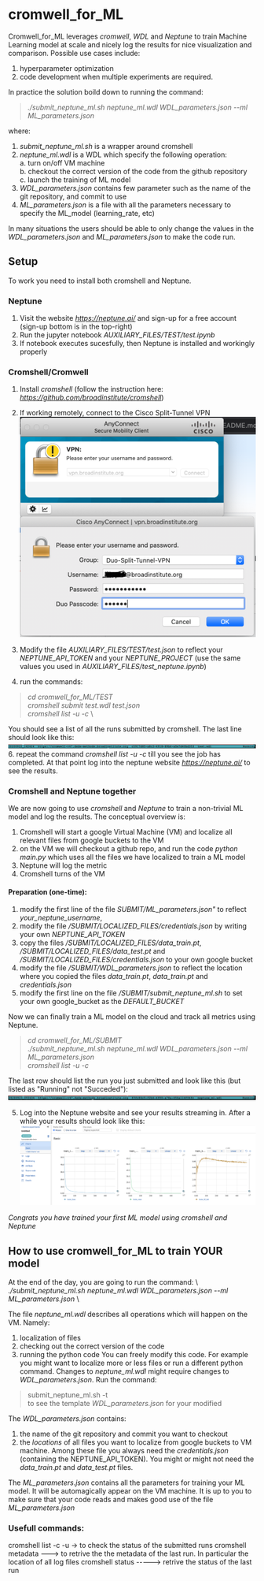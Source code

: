 # cromwell_for_ML
Cromwell_for_ML leverages *cromwell*, *WDL* and *Neptune* to train Machine Learning model at scale and nicely log the results for nice visualization and comparison. 
Possible use cases include:
1. hyperparameter optimization 
2. code development when multiple experiments are required.

In practice the solution boild down to running the command: 
> *./submit_neptune_ml.sh neptune_ml.wdl WDL_parameters.json --ml ML_parameters.json*

where:
1. _*submit_neptune_ml.sh*_ is a wrapper around cromshell
2. _*neptune_ml.wdl*_ is a WDL which specify the following operation: \
	a. turn on/off VM machine \
	b. checkout the correct version of the code from the github repository \
	c. launch the training of ML model 
3. _*WDL_parameters.json*_ contains few parameter such as the name of the git repository, and commit to use
4. _*ML_parameters.json*_ is a file with all the parameters necessary to specify the ML_model (learning_rate, etc)

In many situations the users should be able to only change the values in the _*WDL_parameters.json*_ and _*ML_parameters.json*_ to make the code run.

## Setup
To work you need to install both cromshell and Neptune.

### Neptune
1. Visit the website *https://neptune.ai/* and sign-up for a free account (sign-up bottom is in the top-right)
2. Run the jupyter notebook *AUXILIARY_FILES/TEST/test.ipynb*
3. If notebook executes sucesfully, then Neptune is installed and workingly properly

### Cromshell/Cromwell
1. Install *cromshell* (follow the instruction here: *https://github.com/broadinstitute/cromshell*)
2. If working remotely, connect to the Cisco Split-Tunnel VPN 
![split_VPN.png](https://github.com/dalessioluca/cromwell_for_ML/blob/master/AUXILIARY_FILES/PNG/split_VPN.png?raw=true)


3. Modify the file *AUXILIARY_FILES/TEST/test.json* to reflect your *NEPTUNE_API_TOKEN* and your *NEPTUNE_PROJECT* 
(use the same values you used in *AUXILIARY_FILES/test_neptune.ipynb*)
4. run the commands:
> *cd cromwell_for_ML/TEST* \
> *cromshell submit test.wdl test.json* \
> *cromshell list -u -c* \

You should see a list of all the runs submitted by cromshell. The last line should look like this:
![cromshell_list_test.png](https://github.com/dalessioluca/cromwell_for_ML/blob/master/AUXILIARY_FILES/PNG/cromshell_list_test.png?raw=true)
6. repeat the command *cromshell list -u -c* till you see the job has completed. 
At that point log into the neptune website *https://neptune.ai/* to see the results. 

### Cromshell and Neptune together
We are now going to use *cromshell* and *Neptune* to train a non-trivial ML model and log the results.
The conceptual overview is:
1. Cromshell will start a google Virtual Machine (VM) and localize all relevant files from google buckets to the VM 
2. on the VM we will checkout a github repo, and run the code *python main.py* which uses all the files we have localized to train a ML model
3. Neptune will log the metric
4. Cromshell turns of the VM

#### Preparation (one-time):
1. modify the first line of the file *SUBMIT/ML_parameters.json"* to reflect *your_neptune_username*,
1. modify the file */SUBMIT/LOCALIZED_FILES/credentials.json* by writing your own *NEPTUNE_API_TOKEN*
2. copy the files */SUBMIT/LOCALIZED_FILES/data_train.pt*, */SUBMIT/LOCALIZED_FILES/data_test.pt* and */SUBMIT/LOCALIZED_FILES/credentials.json* to your own google bucket
3. modify the file */SUBMIT/WDL_parameters.json* to reflect the location where you copied the files *data_train.pt*, *data_train.pt* and *credentials.json* 
4. modify the first line on the file */SUBMIT/submit_neptune_ml.sh* to set your own google_bucket as the *DEFAULT_BUCKET*

Now we can finally train a ML model on the cloud and track all metrics using Neptune.
> *cd cromwell_for_ML/SUBMIT* \
> *./submit_neptune_ml.sh neptune_ml.wdl WDL_parameters.json --ml ML_parameters.json* \
> *cromshell list -u -c* 

The last row should list the run you just submitted and look like this (but listed as "Running" not "Succeded"):
![cromshell_list](https://github.com/dalessioluca/cromwell_for_ML/blob/master/AUXILIARY_FILES/PNG/cromshell_list_big_run.png?raw=true)

5. Log into the Neptune website and see your results streaming in. After a while your results should look like this:
![logged_metric](https://github.com/dalessioluca/cromwell_for_ML/blob/master/AUXILIARY_FILES/PNG/logged_metric.png?raw=true)

_Congrats you have trained your first ML model using *cromshell* and *Neptune*_ 


## How to use cromwell_for_ML to train YOUR model 
At the end of the day, you are going to run the command: \ 
*./submit_neptune_ml.sh neptune_ml.wdl WDL_parameters.json --ml ML_parameters.json* \

The file *neptune_ml.wdl* describes all operations which will happen on the VM. Namely:
1. localization of files
2. checking out the correct version of the code
3. running the python code
You can freely modify this code. For example you might want to localize more or less files or run a different python command. 
Changes to *neptune_ml.wdl* might require changes to *WDL_parameters.json*. 
Run the command:
> submit_neptune_ml.sh -t \
to see the template *WDL_parameters.json* for your modified 

The *WDL_parameters.json* contains:
1. the name of the git repository and commit you want to checkout 
2. the _locations_ of all files you want to localize from google buckets to VM machine. Among these file you always need the *credentials.json* (containing the NEPTUNE_API_TOKEN). You might or might not need the *data_train.pt* and *data_test.pt* files.  

The *ML_parameters.json* contains all the parameters for training your ML model. It will be automagically appear on the VM machine. It is up to you to make sure that your code reads and makes good use of the file *ML_parameters.json*

### Usefull commands:
cromshell list -c -u -> to check the status of the submitted runs
cromshell metadata ---> to retrive the the metadata of the last run. In particular the location of all log files 
cromshell status -----> retrive the status of the last run


